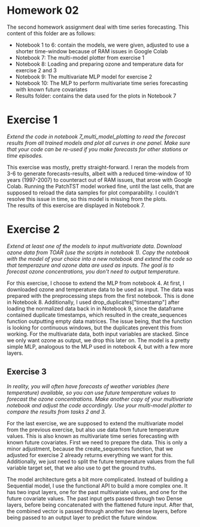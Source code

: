 # Homework 02

The second homework assignment deal with time series forecasting. This content of this folder are as follows:
* Notebook 1 to 6: contain the models, we were given, adjusted to use a shorter time-window because of RAM issues in
Google Colab
* Notebook 7: The multi-model plotter from exercise 1
* Notebook 8: Loading and preparing ozone and temperature data for exercise 2 and 3
* Notebook 9: The multivariate MLP model for exercise 2
* Notebook 10: The MLP to perform multivariate time series forecasting with known future covariates
* Results folder: contains the data used for the plots in Notebook 7

# Exercise 1
_Extend the code in notebook 7_multi_model_plotting to read the forecast results from all trained models and plot all 
curves in one panel. Make sure that your code can be re-used if you make forecasts for other stations or time episodes._

This exercise was mostly, pretty straight-forward. I reran the models from 3-6 to generate forecasts-results, albeit 
with a reduced time-window of 10 years (1997-2007) to counteract out of RAM issues, that arose with Google Colab. Running
the PatchTST model worked fine, until the last cells, that are supposed to reload the data samples for plot comparability. 
I couldn't resolve this issue in time, so this model is missing from the plots.  
The results of this exercise are displayed in Notebook 7. 

# Exercise 2
_Extend at least one of the models to input multivariate data. Download ozone data from TOAR (use the scripts in notebook 1). 
Copy the notebook with the model of your choice into a new notebook and extend the code so that temperazure and ozone 
data are used as inputs. The goal is to forecast ozone concentrations, you don't need to output temperature._

For this exercise, I choose to extend the MLP from notebook 4. At first, I downloaded ozone and temperature data to be 
used as input. The data was prepared with the preprocessing steps from the first notebook. This is done in Notebook 8. 
Additionally, I used drop_duplicates["timestamp"] after loading the normalized data back in in Notebook 9, since the 
dataframe contained duplicate timestamps, which resulted in the create_sequences function outputting empty data matrices. 
The issue being, that the function is looking for continuous windows, but the duplicates prevent this from working. 
For the multivariate data, both input variables are stacked. Since we only want ozone as output, we drop this later on. 
The model is a pretty simple MLP, analogous to the MLP used in notebook 4, but with a few more layers. 

## Exercise 3
_In reality, you will often have forecasts of weather variables (here temperature) available, so you can use future 
temperature values to forecast the ozone concentrations. Make another copy of your multivariate notebook and adjust 
the code accordingly. Use your multi-model plotter to compare the results from tasks 2 and 3._

For the last exercise, we are supposed to extend the multivariate model from the previous exercise, but also use data 
from future temperature values. This is also known as multivariate time series forecasting with known future covariates.
First we need to prepare the data. This is only a minor adjustment, because the create_sequences function, that we adjusted
for exercise 2 already returns everything we want for this. Additionally, we just need to split the future temperature 
values from the full variable target set, that we also use to get the ground truths. 

The model architecture gets a bit more complicated. Instead of building a Sequential model, I use the functional API 
to build a more complex one. It has two input layers, one for the past multivariate values, and one for the future 
covariate values. The past input gets passed through two Dense layers, before being concatenated with the flattened 
future input. After that, the combined vector is passed through another two dense layers, before being passed to an 
output layer to predict the future window.




